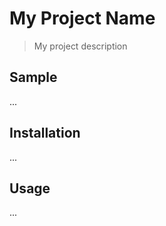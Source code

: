 <!-- TODO: Replace title and description. -->
# My Project Name
> My project description

<!-- TODO Replace the body below with your headings and content. -->

## Sample

...

## Installation

...

## Usage

...
